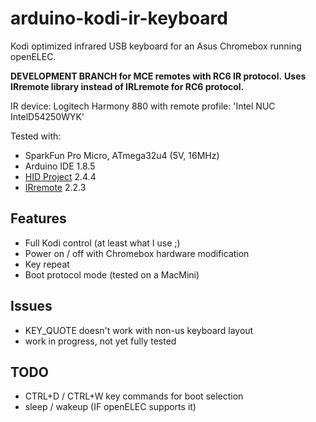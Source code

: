 # arduino-kodi-ir-keyboard
 
Kodi optimized infrared USB keyboard for an Asus Chromebox running openELEC.

**DEVELOPMENT BRANCH for MCE remotes with RC6 IR protocol.**
**Uses IRremote library instead of IRLremote for RC6 protocol.**

IR device: Logitech Harmony 880 with remote profile: 'Intel NUC IntelD54250WYK'

Tested with: 
- SparkFun Pro Micro, ATmega32u4 (5V, 16MHz)
- Arduino IDE 1.8.5
- [HID Project](https://github.com/NicoHood/HID "HID Project") 2.4.4
- [IRremote](https://github.com/z3t0/Arduino-IRremote "IRremote") 2.2.3

## Features
- Full Kodi control (at least what I use ;)
- Power on / off with Chromebox hardware modification
- Key repeat
- Boot protocol mode (tested on a MacMini)

## Issues
- KEY_QUOTE doesn't work with non-us keyboard layout
- work in progress, not yet fully tested
  
## TODO
- CTRL+D / CTRL+W key commands for boot selection 
- sleep / wakeup (IF openELEC supports it)
